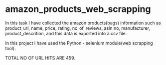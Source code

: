 # amazon_products_web_scrapping
In this task I have collected the amazon products(bags) information such as product_url, name, price, rating, no_of_reviews, asin no, manufacturer, product_descrition,
and this data is exported into a csv file.

In this project i have used the Python - selenium module(web scrapping tool).

TOTAL NO OF URL HITS ARE 459.

